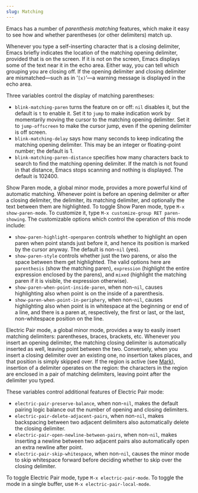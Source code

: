 ```yaml
---
slug: Matching
---
```


Emacs has a number of *parenthesis matching* features, which make it easy to see how and whether parentheses (or other delimiters) match up.

Whenever you type a self-inserting character that is a closing delimiter, Emacs briefly indicates the location of the matching opening delimiter, provided that is on the screen. If it is not on the screen, Emacs displays some of the text near it in the echo area. Either way, you can tell which grouping you are closing off. If the opening delimiter and closing delimiter are mismatched—such as in ‘`[x)`’—a warning message is displayed in the echo area.

Three variables control the display of matching parentheses:

*   `blink-matching-paren` turns the feature on or off: `nil` disables it, but the default is `t` to enable it. Set it to `jump` to make indication work by momentarily moving the cursor to the matching opening delimiter. Set it to `jump-offscreen` to make the cursor jump, even if the opening delimiter is off screen.
*   `blink-matching-delay` says how many seconds to keep indicating the matching opening delimiter. This may be an integer or floating-point number; the default is 1.
*   `blink-matching-paren-distance` specifies how many characters back to search to find the matching opening delimiter. If the match is not found in that distance, Emacs stops scanning and nothing is displayed. The default is 102400.

Show Paren mode, a global minor mode, provides a more powerful kind of automatic matching. Whenever point is before an opening delimiter or after a closing delimiter, the delimiter, its matching delimiter, and optionally the text between them are highlighted. To toggle Show Paren mode, type `M-x show-paren-mode`. To customize it, type `M-x customize-group RET paren-showing`. The customizable options which control the operation of this mode include:

*   `show-paren-highlight-openparen` controls whether to highlight an open paren when point stands just before it, and hence its position is marked by the cursor anyway. The default is non-`nil` (yes).
*   `show-paren-style` controls whether just the two parens, or also the space between them get highlighted. The valid options here are `parenthesis` (show the matching paren), `expression` (highlight the entire expression enclosed by the parens), and `mixed` (highlight the matching paren if it is visible, the expression otherwise).
*   `show-paren-when-point-inside-paren`, when non-`nil`, causes highlighting also when point is on the inside of a parenthesis.
*   `show-paren-when-point-in-periphery`, when non-`nil`, causes highlighting also when point is in whitespace at the beginning or end of a line, and there is a paren at, respectively, the first or last, or the last, non-whitespace position on the line.

Electric Pair mode, a global minor mode, provides a way to easily insert matching delimiters: parentheses, braces, brackets, etc. Whenever you insert an opening delimiter, the matching closing delimiter is automatically inserted as well, leaving point between the two. Conversely, when you insert a closing delimiter over an existing one, no insertion takes places, and that position is simply skipped over. If the region is active (see [Mark](/docs/emacs/Mark)), insertion of a delimiter operates on the region: the characters in the region are enclosed in a pair of matching delimiters, leaving point after the delimiter you typed.

These variables control additional features of Electric Pair mode:

*   `electric-pair-preserve-balance`, when non-`nil`, makes the default pairing logic balance out the number of opening and closing delimiters.
*   `electric-pair-delete-adjacent-pairs`, when non-`nil`, makes backspacing between two adjacent delimiters also automatically delete the closing delimiter.
*   `electric-pair-open-newline-between-pairs`, when non-`nil`, makes inserting a newline between two adjacent pairs also automatically open an extra newline after point.
*   `electric-pair-skip-whitespace`, when non-`nil`, causes the minor mode to skip whitespace forward before deciding whether to skip over the closing delimiter.

To toggle Electric Pair mode, type `M-x electric-pair-mode`. To toggle the mode in a single buffer, use `M-x electric-pair-local-mode`.
